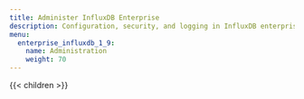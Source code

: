 ```yaml
---
title: Administer InfluxDB Enterprise
description: Configuration, security, and logging in InfluxDB enterprise.
menu:
  enterprise_influxdb_1_9:
    name: Administration
    weight: 70
---
```


{{< children >}}
